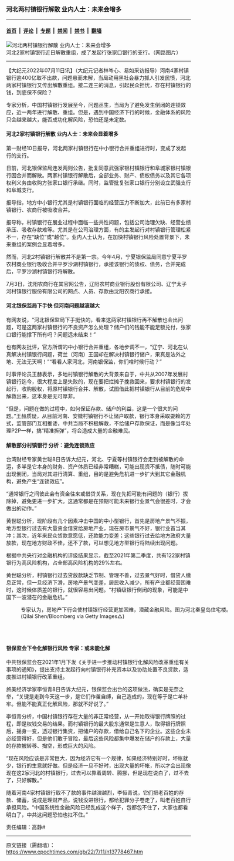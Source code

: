 ### 河北两村镇银行解散 业内人士：未来会增多

---

#### [首页](../../../..?n13778467) &nbsp;|&nbsp; [评论](../../../../../epoch-comment?n13778467) &nbsp;|&nbsp; [专题](../../../../../epoch-special?n13778467) &nbsp;|&nbsp; [禁闻](../../../../../epoch-news?n13778467) &nbsp;|&nbsp; [禁书](../../../../../books?n13778467) &nbsp;|&nbsp; [翻墙](https://github.com/gfw-breaker/nogfw/blob/master/README.md?n13778467)


<div><img alt="河北两村镇银行解散 业内人士：未来会增多" class="attachment-djy_600_400 size-djy_600_400 wp-post-image" src="https://i.epochtimes.com/assets/uploads/2022/07/id13778619-0711-3-600x394.jpg"/>
<div class="caption">
 河北2家村镇银行近日解散重组，成了发起行张家口银行的支行。（网路图片）
</div></div><hr/><div class="post_content" id="artbody" itemprop="articleBody">
 <!-- article content begin -->
 <p>
  【大纪元2022年07月11日讯】（大纪元记者林岑心、易如采访报导）河南4家村镇银行逾400亿取不出款，问题悬而未解，当局动用黑社会暴力抓人引发民愤，河北两家村镇银行又传出解散重组。接二连三的消息，引起民众担忧，存在村镇银行的钱，到底保不保险？
 </p>
 <p>
  专家分析，中国村镇银行发展至今，问题丛生，当局为了避免发生倒闭的连锁效应，近一两年进行解散、重组。但是，遇到中国经济下行的时候，金融体系的风险只会越来越大，能否成功化解风险，恐怕还是未定数。
 </p>
 <h4>
  河北2家村镇银行解散 业内人士：未来会显着增多
 </h4>
 <p>
  第一财经10日报导，河北两家村镇银行在中小银行合并重组进行时，变成了发起行的支行。
 </p>
 <p>
  日前，河北银保监局连发两则公告，批复同意武强家银村镇银行和阜城家银村镇银行因合并而解散。两家村镇银行解散后，全部业务、财产、债权债务以及其它各项权利义务由收购方张家口银行承继。同时，监管批复张家口银行分别设立武强支行和阜城支行。
 </p>
 <p>
  报导指，地方中小银行尤其是村镇银行面临的经营压力不断加大，此前已有多家村镇银行、农商行被吸收合并。
 </p>
 <p>
  报导称，村镇银行在展业过程中面临一些共性问题，包括公司治理欠缺、经营业绩承压、吸收存款难等。尤其是在公司治理方面，有的主发起行对村镇银行管理松紧不一，存在“缺位”或“越位”。业内人士认为，在加快村镇银行风险处置背景下，未来重组的案例会显着增多。
 </p>
 <p>
  然而，河北2村镇银行解散并不是第一宗。今年4月，宁夏银保监局同意宁夏平罗农村商业银行吸收合并平罗沙湖村镇银行，承接该银行的债权、债务，合并完成后，平罗沙湖村镇银行将解散。
 </p>
 <p>
  7月3日，沈阳农商行在其官网公告，辽阳农村商业银行股份有限公司、辽宁太子河村镇银行服份有限公司的网点、人员、存款由沈阳农商行承接。
 </p>
 <h4>
  河北银保监局下手快 但河南问题越滚越大
 </h4>
 <p>
  有网友说，“河北银保监局下手挺快的，看来这两家村镇银行再不解散也会出问题，可是这两家村镇银行的不良资产怎么处理？储户们的钱能不能足额兑付，张家口银行能撑下所有吗？问题远未结束！”
 </p>
 <p>
  也有网友批评，官方所谓的中小银行合并重组，各地步调不一，“辽宁、河北在认真解决村镇银行问题，荷兰（河南）王国却在解决村镇银行储户，果真是法外之地、无法无天啊！”“看看人家河北，河南银保监，你们啥时候行动？”
 </p>
 <p>
  时事评论员王赫表示，多地村镇银行解散的大背景来自于，中共从2007年发展村镇银行迄今，很大程度上是失败的，现在要把烂摊子挽救回来，要求村镇银行的发起行，收购股权，将原村镇银行合并、解散，试图借此把村镇银行从目前的危局中解救出来，这本身是无可厚非。
 </p>
 <p>
  “但是，问题在做的过程中，如何保证存款、储户的利益，这是一个很大的问题。”王赫质疑，从目前河南、安徽村镇银行不让储户取款，银行本身采取耍赖的方式，监管部门互相推诿，中共当局不积极解救，不给储户存款保证，而是像当年处理P2P一样，搞“精准拆弹”，将会造成大量的金融难民。
 </p>
 <p>
  <center>
  </center>
 </p>
 <h4>
  解散部分村镇银行 分析：避免连锁效应
 </h4>
 <p>
  台湾财经专家黄世聪8日告诉大纪元，河北、宁夏等村镇银行会走到被解散的命运，多半是它本身的财务、资产体质已经非常糟糕，可能出现资不抵债，随时可能出现倒闭，当局对其进行清算、重组，目的是避免危机进一步扩大到其它金融机构，避免产生“连锁效应”。
 </p>
 <p>
  “通常银行之间彼此会有资金往来或借贷关系，现在先把可能有问题的（银行）拔除掉，避免更进一步扩大。这通常都是在预期可能未来银行业景气会很差时，才会做出的动作。”
 </p>
 <p>
  黄世聪分析，现阶段有几个因素冲击中国的中小型银行，首先是房地产景气不振，地方型银行过去有大量资金借贷给房地产业，现在房市景气不好，银行业首当其冲；其次，近年来民众贷款意愿低，还款能力变差；这些银行过去给地方政府大量放款，现在地方财政不佳，还不了款，可以想见地方型银行将陆续出现问题。
 </p>
 <p>
  根据中共央行对金融机构的评级结果显示，截至2021年第二季度，共有122家村镇银行为高风险机构，占全部高风险机构的29%左右。
 </p>
 <p>
  黄世聪分析，村镇银行过去贷放款缺乏节制、管理不善，过去景气好时，借贷人缴息正常，但一旦经济下滑，房地产景气变差，居民收入减少，所有产业都经营困难时，这时候体质差的银行，就很容易出问题。“村镇级银行倒闭的现象，可能是中国下一波潜在的金融危机。”
 </p>
 <figure aria-describedby="caption-attachment-13778620" class="wp-caption aligncenter" id="attachment_13778620" style="width: 600px">
  <ok href="https://i.epochtimes.com/assets/uploads/2022/07/id13778620-GettyImages-631248980.jpg" target="_blank">
   <img alt="" class="size-large wp-image-13778620" src="https://i.epochtimes.com/assets/uploads/2022/07/id13778620-GettyImages-631248980-600x402.jpg"/>
  </ok>
  <br/><figcaption class="wp-caption-text" id="caption-attachment-13778620">
   专家认为，房地产下行会使村镇银行经营更加困难，潜藏金融风险。图为河北秦皇岛住宅楼。 (Qilai Shen/Bloomberg via Getty Images△)
  </figcaption><br/>
 </figure><br/>
 <h4>
  银保监会下令化解银行风险 专家：或未能化解
 </h4>
 <p>
  中共银保监会在2021年1月下发《关于进一步推动村镇银行化解风险改革重组有关事项的通知》，提出支持主发起行向村镇银行补充资本以及协助处置不良贷款，适度推进村镇银行改革重组。
 </p>
 <p>
  旅美经济学家李恒青8日告诉大纪元，银保监会出台的这项做法，确实是无奈之举，“关键是走到今天这一步，是它们作茧自缚，自己造成的，现在等于是亡羊补牢。但能不能真正化解风险，那就不好说了。”
 </p>
 <p>
  李恒青分析，中国村镇银行存在大量的非正常经营，从一开始取得银行牌照的过程，即是权钱交易的结果。而村镇银行的最大股东通常是生意人，取得银行牌照后，摇身一变，透过银行集资，把储户的存款，借给自己名下的企业。这些企业未必经营得好，但是他们敢于冒险，最后这些风险都集中爆发在储户的存款上，大量的存款被转移、掏空，形成巨大的风险。
 </p>
 <p>
  “现在风险应该是非常巨大，因为经济它有一个规律，如果经济特别好时，坏帐就少，银行的生意就好做。但是经济一旦不好时，出现大量的坏帐，所以才会出现像现在这2家河北的村镇银行，过去可以靠着周转、腾挪，但是现在说白了，过不去了，只好解散。”
 </p>
 <p>
  随着河南4家村镇银行取不了款的事件越演越烈，李恒青说，它们把老百姓的存款、储蓄，说成是理财产品，说钱没进银行，都给犯罪分子卷走了，叫老百姓自行承担风险。“中国系统性金融风险已经乱成这个样子，包都包不住了，大家也都看明白了，中共这问题恐怕也扛不住。”
 </p>
 <p>
  责任编辑：高静#
 </p>
 <!-- article content end -->
 <div id="below_article_ad">
 </div>
</div>


---

原文链接（需翻墙）：https://www.epochtimes.com/gb/22/7/11/n13778467.htm